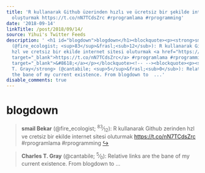 ```yaml
---
title: 'R kullanarak Github üzerinden hızlı ve ücretsiz bir şekilde internet sitesi
  oluşturmak https://t.co/nN7TCdsZrc #rprogramlama #rprogramming'
date: '2018-09-14'
linkTitle: /post/2018/09/14/
source: Yihui's Twitter Feeds
description: ' <h1 id="blogdown">blogdown</h1><blockquote><p><strong>smail Bekar</strong>
  (@fire_ecologist; <sup>83</sup>&frasl;<sub>12</sub>): R kullanarak Github zerinden
  hzl ve cretsiz bir ekilde internet sitesi oluturmak <a href="https://t.co/nN7TCdsZrc"
  target="_blank">https://t.co/nN7TCdsZrc</a> #rprogramlama #rprogramming <a href="https://twitter.com/xieyihui/status/1040187220135759874"
  target="_blank">&#8618;</a></p></blockquote><!-- --><blockquote><p><strong>Charles
  T. Gray</strong> (@cantabile; <sup>5</sup>&frasl;<sub>0</sub>): Relative links are
  the bane of my current existence. From blogdown to  ...'
disable_comments: true
---
```

 <h1 id="blogdown">blogdown</h1><blockquote><p><strong>smail Bekar</strong> (@fire_ecologist; <sup>83</sup>&frasl;<sub>12</sub>): R kullanarak Github zerinden hzl ve cretsiz bir ekilde internet sitesi oluturmak <a href="https://t.co/nN7TCdsZrc" target="_blank">https://t.co/nN7TCdsZrc</a> #rprogramlama #rprogramming <a href="https://twitter.com/xieyihui/status/1040187220135759874" target="_blank">&#8618;</a></p></blockquote><!-- --><blockquote><p><strong>Charles T. Gray</strong> (@cantabile; <sup>5</sup>&frasl;<sub>0</sub>): Relative links are the bane of my current existence. From blogdown to  ...